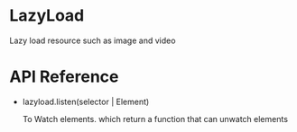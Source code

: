 # LazyLoad

Lazy load resource such as image and video

# API Reference

- lazyload.listen(selector | Element)

  To Watch elements. which return a function that can unwatch elements
